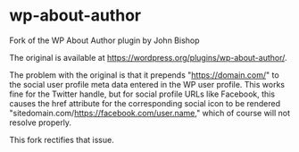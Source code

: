 # wp-about-author
Fork of the WP About Author plugin by John Bishop

The original is available at https://wordpress.org/plugins/wp-about-author/.

The problem with the original is that it prepends "https://domain.com/" to the social user profile meta data entered in the WP user profile. This works fine for the Twitter handle, but for social profile URLs like Facebook, this causes the href attribute for the corresponding social icon to be rendered "sitedomain.com/https://facebook.com/user.name," which of course will not resolve properly.

This fork rectifies that issue.
